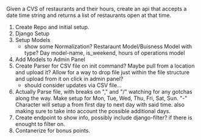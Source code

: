 Given a CVS of restaurants and their hours,
create an api that accepts a date time string
and returns a list of restaurants open at that time.

1. Create Repo and initial setup.
2. Django Setup
3. Setup Models
   - show some Normalization? Restaraunt Model/Buisness Model with type? Day model-name, is_weekend, hours of operations model
4. Add Models to Admin Panel
5. Create Parser for CSV file on init command? Maybe pull from a location and upload it? Allow for a way to drop file just within the file structure and upload from it on click in admin panel?
   - should consider updates via CSV file...
6. Actually Parse file, with breaks on "," and "/" watching for any gotchas along the way. Make setup for Mon, Tue, Wed, Thu, Fri, Sat, Sun. "-" Character will setup a from first day to next day with said time. also making sure to take into account the possible additional days.
7. Create endpoint to show info, possibly include django-filter? if there is enought to filter on.
8. Contanerize for bonus points.
